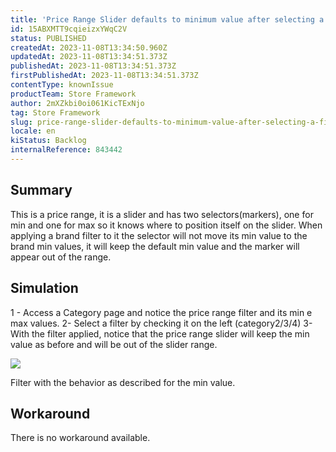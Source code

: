 ```yaml
---
title: 'Price Range Slider defaults to minimum value after selecting a filter'
id: 15ABXMTT9cqieizxYWqC2V
status: PUBLISHED
createdAt: 2023-11-08T13:34:50.960Z
updatedAt: 2023-11-08T13:34:51.373Z
publishedAt: 2023-11-08T13:34:51.373Z
firstPublishedAt: 2023-11-08T13:34:51.373Z
contentType: knownIssue
productTeam: Store Framework
author: 2mXZkbi0oi061KicTExNjo
tag: Store Framework
slug: price-range-slider-defaults-to-minimum-value-after-selecting-a-filter
locale: en
kiStatus: Backlog
internalReference: 843442
---
```


## Summary


This is a price range, it is a slider and has two selectors(markers), one for min and one for max so it knows where to position itself on the slider.
When applying a brand filter to it the selector will not move its min value to the brand min values, it will keep the default min value and the marker will appear out of the range.


##

## Simulation


1 - Access a Category page and notice the price range filter and its min e max values.
2- Select a filter by checking it on the left (category2/3/4)
3- With the filter applied, notice that the price range slider will keep the min value as before and will be out of the slider range.

 ![](https://vtexhelp.zendesk.com/attachments/token/RuhwOHLwbPslKpeZ4VUq4Y995/?name=image.png)

Filter with the behavior as described for the min value.


##

## Workaround


There is no workaround available.





